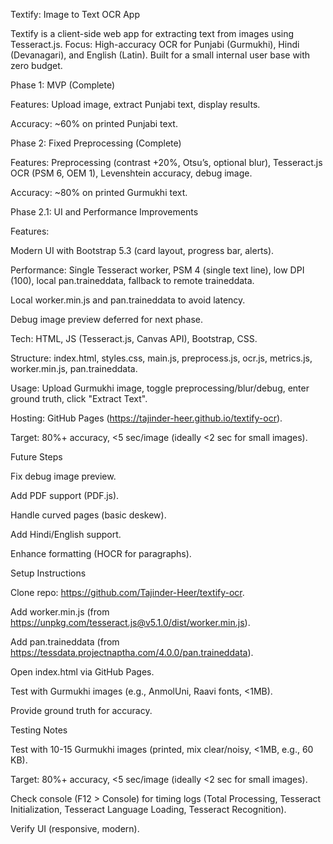 Textify: Image to Text OCR App

Textify is a client-side web app for extracting text from images using Tesseract.js. Focus: High-accuracy OCR for Punjabi (Gurmukhi), Hindi (Devanagari), and English (Latin). Built for a small internal user base with zero budget.

Phase 1: MVP (Complete)





Features: Upload image, extract Punjabi text, display results.



Accuracy: ~60% on printed Punjabi text.

Phase 2: Fixed Preprocessing (Complete)





Features: Preprocessing (contrast +20%, Otsu’s, optional blur), Tesseract.js OCR (PSM 6, OEM 1), Levenshtein accuracy, debug image.



Accuracy: ~80% on printed Gurmukhi text.

Phase 2.1: UI and Performance Improvements





Features:





Modern UI with Bootstrap 5.3 (card layout, progress bar, alerts).



Performance: Single Tesseract worker, PSM 4 (single text line), low DPI (100), local pan.traineddata, fallback to remote traineddata.



Local worker.min.js and pan.traineddata to avoid latency.



Debug image preview deferred for next phase.



Tech: HTML, JS (Tesseract.js, Canvas API), Bootstrap, CSS.



Structure: index.html, styles.css, main.js, preprocess.js, ocr.js, metrics.js, worker.min.js, pan.traineddata.



Usage: Upload Gurmukhi image, toggle preprocessing/blur/debug, enter ground truth, click "Extract Text".



Hosting: GitHub Pages (https://tajinder-heer.github.io/textify-ocr).



Target: 80%+ accuracy, <5 sec/image (ideally <2 sec for small images).

Future Steps





Fix debug image preview.



Add PDF support (PDF.js).



Handle curved pages (basic deskew).



Add Hindi/English support.



Enhance formatting (HOCR for paragraphs).

Setup Instructions





Clone repo: https://github.com/Tajinder-Heer/textify-ocr.



Add worker.min.js (from https://unpkg.com/tesseract.js@v5.1.0/dist/worker.min.js).



Add pan.traineddata (from https://tessdata.projectnaptha.com/4.0.0/pan.traineddata).



Open index.html via GitHub Pages.



Test with Gurmukhi images (e.g., AnmolUni, Raavi fonts, <1MB).



Provide ground truth for accuracy.

Testing Notes





Test with 10-15 Gurmukhi images (printed, mix clear/noisy, <1MB, e.g., 60 KB).



Target: 80%+ accuracy, <5 sec/image (ideally <2 sec for small images).



Check console (F12 > Console) for timing logs (Total Processing, Tesseract Initialization, Tesseract Language Loading, Tesseract Recognition).



Verify UI (responsive, modern).